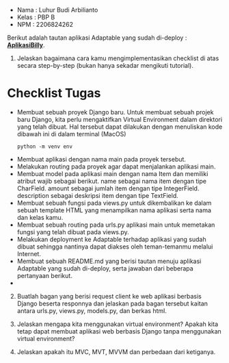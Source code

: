 * Nama : Luhur Budi Arbilianto
* Kelas : PBP B
* NPM : 2206824262

Berikut adalah tautan aplikasi Adaptable yang sudah di-deploy : **[AplikasiBilly](https://aplikasibilly.adaptable.app/main/)**.

1. Jelaskan bagaimana cara kamu mengimplementasikan checklist di atas secara step-by-step (bukan hanya sekadar mengikuti tutorial).

# Checklist Tugas
* Membuat sebuah proyek Django baru.
    Untuk membuat sebuah projek baru Django, kita perlu mengaktifkan Virtual Environment dalam direktori yang telah dibuat. Hal tersebut dapat dilakukan dengan menuliskan kode dibawah ini di dalam terminal (MacOS)
    ```
    python -m venv env
    ```

- Membuat aplikasi dengan nama main pada proyek tersebut.
- Melakukan routing pada proyek agar dapat menjalankan aplikasi main.
- Membuat model pada aplikasi main dengan nama Item dan memiliki atribut wajib sebagai berikut.
    name sebagai nama item dengan tipe CharField.
    amount sebagai jumlah item dengan tipe IntegerField.
    description sebagai deskripsi item dengan tipe TextField.
- Membuat sebuah fungsi pada views.py untuk dikembalikan ke dalam sebuah template HTML yang menampilkan nama aplikasi serta nama dan kelas kamu.
- Membuat sebuah routing pada urls.py aplikasi main untuk memetakan fungsi yang telah dibuat pada views.py.
- Melakukan deployment ke Adaptable terhadap aplikasi yang sudah dibuat sehingga nantinya dapat diakses oleh teman-temanmu melalui Internet.
- Membuat sebuah README.md yang berisi tautan menuju aplikasi Adaptable yang sudah di-deploy, serta jawaban dari beberapa pertanyaan berikut.
-


2. Buatlah bagan yang berisi request client ke web aplikasi berbasis Django beserta responnya dan jelaskan pada bagan tersebut kaitan antara urls.py, views.py, models.py, dan berkas html.


3. Jelaskan mengapa kita menggunakan virtual environment? Apakah kita tetap dapat membuat aplikasi web berbasis Django tanpa menggunakan virtual environment?

4. Jelaskan apakah itu MVC, MVT, MVVM dan perbedaan dari ketiganya.